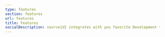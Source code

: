 ```yaml
---
type: features
section: features
url: features
title: Features
socialDescription: source{d} integrates with you favorite Development tools & platforms
---
```

